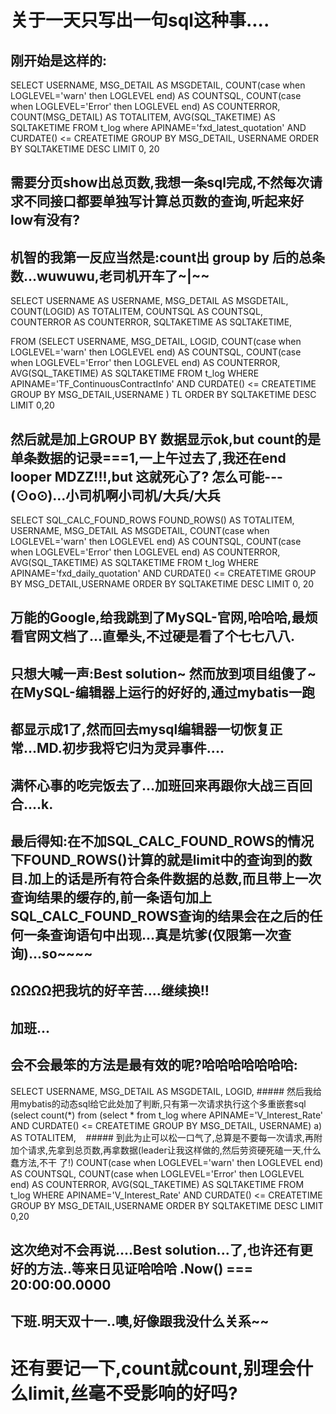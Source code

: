 
# 关于一天只写出一句sql这种事.... 
## 刚开始是这样的:
SELECT
USERNAME,
MSG_DETAIL AS MSGDETAIL,
COUNT(case when LOGLEVEL='warn' then LOGLEVEL end) AS COUNTSQL,
COUNT(case when LOGLEVEL='Error' then LOGLEVEL end) AS COUNTERROR,
COUNT(MSG_DETAIL) AS TOTALITEM,
AVG(SQL_TAKETIME) AS SQLTAKETIME
FROM t_log
where APINAME='fxd_latest_quotation' AND CURDATE() <= CREATETIME
GROUP BY MSG_DETAIL, USERNAME
ORDER BY SQLTAKETIME DESC LIMIT 0, 20

## 需要分页show出总页数,我想一条sql完成,不然每次请求不同接口都要单独写计算总页数的查询,听起来好low有没有? 
## 机智的我第一反应当然是:count出 group by 后的总条数...wuwuwu,老司机开车了~|~~ 

SELECT
USERNAME AS USERNAME,
MSG_DETAIL AS MSGDETAIL,
COUNT(LOGID) AS TOTALITEM,
COUNTSQL AS COUNTSQL,
COUNTERROR AS COUNTERROR,
SQLTAKETIME AS SQLTAKETIME,

FROM
    (SELECT USERNAME,
    MSG_DETAIL,
    LOGID,
    COUNT(case when LOGLEVEL='warn' then LOGLEVEL end) AS COUNTSQL,
    COUNT(case when LOGLEVEL='Error' then LOGLEVEL end) AS COUNTERROR,
    AVG(SQL_TAKETIME) AS SQLTAKETIME
    FROM t_log
    WHERE APINAME='TF_ContinuousContractInfo' AND CURDATE() <= CREATETIME
    GROUP BY MSG_DETAIL,USERNAME
    ) TL
ORDER BY SQLTAKETIME DESC LIMIT 0,20

## 然后就是加上GROUP BY 数据显示ok,but count的是单条数据的记录===1,一上午过去了,我还在end looper MDZZ!!!,but 这就死心了? 怎么可能---(⊙o⊙)…小司机啊小司机/大兵/大兵 
SELECT
SQL_CALC_FOUND_ROWS
FOUND_ROWS() AS TOTALITEM,
USERNAME,
MSG_DETAIL AS MSGDETAIL,
COUNT(case when LOGLEVEL='warn' then LOGLEVEL end) AS COUNTSQL,
COUNT(case when LOGLEVEL='Error' then LOGLEVEL end) AS COUNTERROR,
AVG(SQL_TAKETIME) AS SQLTAKETIME FROM t_log
WHERE APINAME='fxd_daily_quotation' AND CURDATE() <= CREATETIME
GROUP BY MSG_DETAIL,USERNAME
ORDER BY SQLTAKETIME DESC
LIMIT 0, 20

## 万能的Google,给我跳到了MySQL-官网,哈哈哈,最烦看官网文档了...直晕头,不过硬是看了个七七八八.
##
## 只想大喊一声:Best solution~ 然而放到项目组傻了~在MySQL-编辑器上运行的好好的,通过mybatis一跑 
## 都显示成1了,然而回去mysql编辑器一切恢复正常...MD.初步我将它归为灵异事件.... 
## 满怀心事的吃完饭去了...加班回来再跟你大战三百回合....k. 
## 最后得知:在不加SQL_CALC_FOUND_ROWS的情况下FOUND_ROWS()计算的就是limit中的查询到的数目.加上的话是所有符合条件数据的总数,而且带上一次查询结果的缓存的,前一条语句加上SQL_CALC_FOUND_ROWS查询的结果会在之后的任何一条查询语句中出现...真是坑爹(仅限第一次查询)...so~~~~ 
## ΩΩΩΩ把我坑的好辛苦....继续换!! 


## 加班... 
## 会不会最笨的方法是最有效的呢?哈哈哈哈哈哈哈: 
SELECT
    USERNAME,
    MSG_DETAIL AS MSGDETAIL,
    LOGID,
    ##### 然后我给用mybatis的动态sql给它此处加了判断,只有第一次请求执行这个多重嵌套sql 
    (select count(*) from
        (select * from t_log
            where APINAME='V_Interest_Rate' AND CURDATE() <= CREATETIME
            GROUP BY MSG_DETAIL, USERNAME)
    a) AS TOTALITEM,
    ##### 到此为止可以松一口气了,总算是不要每一次请求,再附加个请求,先拿到总页数,再拿数据(leader让我这样做的,然后劳资硬死磕一天,什么蠢方法,不干 了!)
    COUNT(case when LOGLEVEL='warn' then LOGLEVEL end) AS COUNTSQL,
    COUNT(case when LOGLEVEL='Error' then LOGLEVEL end) AS COUNTERROR,
    AVG(SQL_TAKETIME) AS SQLTAKETIME
FROM t_log
WHERE APINAME='V_Interest_Rate' AND CURDATE() <= CREATETIME
GROUP BY MSG_DETAIL,USERNAME
ORDER BY SQLTAKETIME DESC LIMIT 0,20

## 这次绝对不会再说....Best solution...了,也许还有更好的方法..等来日见证哈哈哈 .Now() === 20:00:00.0000 
## 下班.明天双十一..噢,好像跟我没什么关系~~ 

# 还有要记一下,count就count,别理会什么limit,丝毫不受影响的好吗? 
